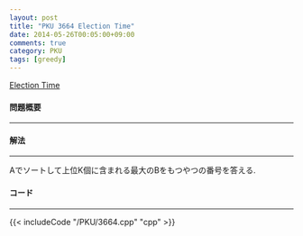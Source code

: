 ```yaml
---
layout: post
title: "PKU 3664 Election Time"
date: 2014-05-26T00:05:00+09:00
comments: true
category: PKU
tags: [greedy]
---
```


[Election Time](http://poj.org/problem?id=3664)

#### 問題概要

****

#### 解法

****

Aでソートして上位K個に含まれる最大のBをもつやつの番号を答える.

#### コード

****

{{< includeCode "/PKU/3664.cpp" "cpp" >}}
